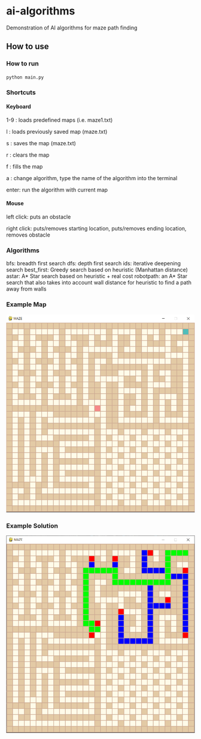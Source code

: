 # ai-algorithms
Demonstration of AI algorithms for maze path finding

## How to use
### How to run
`python main.py`

### Shortcuts
#### Keyboard

1-9  : loads predefined maps (i.e. maze1.txt)

l    : loads previously saved map (maze.txt)

s    : saves the map (maze.txt)

r    : clears the map

f    : fills the map

a    : change algorithm, type the name of the algorithm into the terminal

enter: run the algorithm with current map

#### Mouse

left click: puts an obstacle

right click: puts/removes starting location, puts/removes ending location, removes obstacle

### Algorithms

bfs: breadth first search
dfs: depth first search
ids: iterative deepening search
best_first: Greedy search based on heuristic (Manhattan distance)
astar: A* Star search based on heuristic + real cost
robotpath: an A* Star search that also takes into account wall distance for heuristic to find a path away from walls
### Example Map
![alt text](images/maze3.png)
### Example Solution
![alt text](images/maze3_solution.png)
